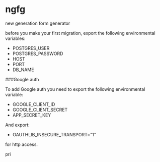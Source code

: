 # ngfg
new generation form generator

before you make your first migration, export the following environmental variables:
- POSTGRES_USER
- POSTGRES_PASSWORD
- HOST
- PORT
- DB_NAME

###Google auth

To add Google auth you need to export the following environmental variable:
 - GOOGLE_CLIENT_ID
 - GOOGLE_CLIENT_SECRET
 - APP_SECRET_KEY

And export:
- OAUTHLIB_INSECURE_TRANSPORT="1"

for http access.

pri
